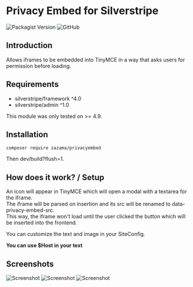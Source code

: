 # Privacy Embed for Silverstripe

![Packagist Version](https://img.shields.io/packagist/v/Zazama/PrivacyEmbed?style=flat-square)
![GitHub](https://img.shields.io/github/license/Zazama/PrivacyEmbed?style=flat-square)

## Introduction

Allows iframes to be embedded into TinyMCE in a way that asks users for permission before loading.

## Requirements

* silverstripe/framework ^4.0
* silverstripe/admin ^1.0

This module was only tested on >= 4.9.

## Installation

```
composer require zazama/privacyembed
```

Then dev/build?flush=1.

## How does it work? / Setup

An icon will appear in TinyMCE which will open a modal with a textarea for the iframe.<br>
The iframe will be parsed on insertion and its src will be renamed to data-privacy-embed-src.<br>
This way, the iframe won't load until the user clicked the button which will be inserted into the frontend.

You can customize the text and image in your SiteConfig.

**You can use $Host in your text**

## Screenshots

![Screenshot](https://zazama.de/assets/Uploads/privacyembedtinymce.png)
![Screenshot](https://zazama.de/assets/Uploads/privacyembedmodal.png)
![Screenshot](https://zazama.de/assets/Uploads/privacyembediframe.png)
